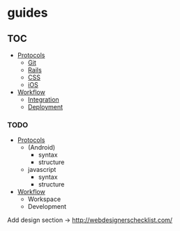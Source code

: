 guides
======

## TOC

* [Protocols](/protocols)
  * [Git](/protocols/git)
  * [Rails](/protocols/rails)
  * [CSS](/protocols/css)
  * [iOS](/protocols/ios)
* [Workflow](/workflow)
  * [Integration](/workflow/integration)
  * [Deployment](/workflow/deployment)


### TODO

* [Protocols](/protocols)
  * (Android)
    * syntax
    * structure
  * javascript
    * syntax
    * structure
* [Workflow](/workflow)
  * Workspace
  * Development


Add design section -> http://webdesignerschecklist.com/
